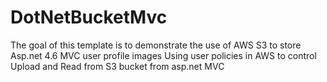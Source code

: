 # DotNetBucketMvc
The goal of this template is to demonstrate the use of AWS S3 to store Asp.net 4.6 MVC user profile images
Using user policies in  AWS  to control Upload and Read from S3 bucket from asp.net MVC
